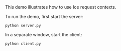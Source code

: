 This demo illustrates how to use Ice request contexts.

To run the demo, first start the server:

```
python server.py
```

In a separate window, start the client:

```
python client.py
```

